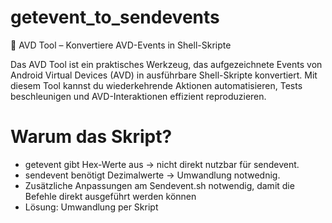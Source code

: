 # getevent_to_sendevents
🚀 AVD Tool – Konvertiere AVD-Events in Shell-Skripte  

Das AVD Tool ist ein praktisches Werkzeug, das aufgezeichnete Events von Android Virtual Devices (AVD) in ausführbare Shell-Skripte konvertiert. Mit diesem Tool kannst du wiederkehrende Aktionen automatisieren, Tests beschleunigen und AVD-Interaktionen effizient reproduzieren.

# Warum das Skript?
- getevent gibt Hex-Werte aus → nicht direkt nutzbar für sendevent.
- sendevent benötigt Dezimalwerte → Umwandlung notwednig.
- Zusätzliche Anpassungen am Sendevent.sh notwendig, damit die Befehle direkt ausgeführt werden können
- Lösung: Umwandlung per Skript
